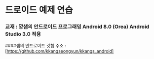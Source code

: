 # 드로이드 예제 연습
### 교재 : 깡샘의 안드로이드 프로그래밍 Android 8.0 (Orea) Android Studio 3.0 적용

####샘의 안드로이드 깃헙 주소 : [https://github.com/kkangseongyun/kkangs_android]
